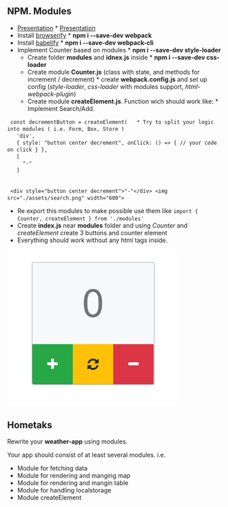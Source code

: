 ## NPM. Modules

* [Presentation](https://slides.com/danielsuleiman/npm#/)	* [Presentation](https://slides.com/danielsuleiman/webpack/#/)
* Install [browserify](http://browserify.org/)	* **npm i --save-dev webpack**
* Install [babelify](https://github.com/babel/babelify)	* **npm i --save-dev webpack-cli**
* Implement Counter based on modules	* **npm i --save-dev style-loader**
  * Create folder **modules** and **idnex.js** inside	* **npm i --save-dev css-loader**
  * Create module **Counter.js** (class with state, and methods for increment / decrement)	* create **webpack.config.js** and set up config (*style-loader*, *css-loader* with modules support, *html-webpack-plugin*)
  * Create module **createElement.js**. Function wich should work like:	* Implement Search/Add. 
```	  * Create **src** folder
 const decrementButton = createElement(	  * Try to split your logic into modules ( i.e. Form, Box, Store ) 
   'div',	
   { style: "button center decrement", onClick: () => { // your code on click } },	
   [	
     "-"	
   ]	


 <div style="button center decrement">"-"</div>	<img src="./assets/search.png" width="600">
```	

* Re export this modules to make possible use them like `import { Counter, createElement } from './modules'`	
* Create **index.js** near **modules** folder and using *Counter* and *createElement* create 3 buttons and counter element	
* Everything should work without any html tags inside.	
<img src="./assets/counter.png" width="400">

  
## Hometaks
Rewrite your **weather-app** using modules.

Your app should consist of at least several modules. i.e.
* Module for fetching data
* Module for rendering and manging map
* Module for rendering and mangin table
* Module for handling localstorage
* Module createElement 


